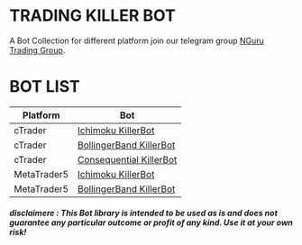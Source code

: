 # TRADING KILLER BOT
A Bot Collection for different platform join our telegram group [NGuru Trading Group](https://te.me/nGuruTrading).

# BOT LIST
Platform | Bot 
------------ | -------------
cTrader | [Ichimoku KillerBot]()
cTrader | [BollingerBand KillerBot]()
cTrader | [Consequential KillerBot]()
MetaTrader5 | [Ichimoku KillerBot](https://github.com/AndreaDev3D/Trading-KillerBot/blob/master/MT5%20Bot/Ichimoku%20KillerBot.md) 
MetaTrader5 | [BollingerBand KillerBot](https://github.com/AndreaDev3D/Trading-KillerBot/blob/master/MT5%20Bot/BollingerBand%20KillerBot.md)

##### disclaimere : This Bot library is intended to be used as is and does not guarantee any particular outcome or profit of any kind. Use it at your own risk!